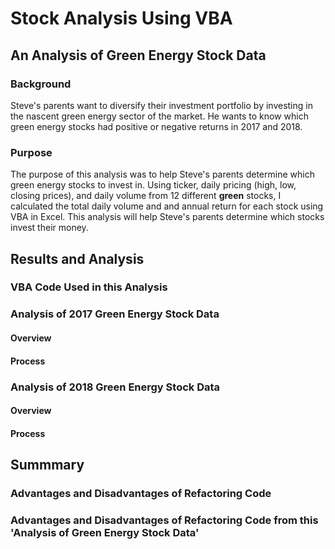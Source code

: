 # Stock Analysis Using VBA

## An Analysis of Green Energy Stock Data

### Background

Steve's parents want to diversify their investment portfolio by investing in the nascent green energy sector of the market. He wants to know which green energy stocks had positive or negative returns in 2017 and 2018. 

### Purpose

The purpose of this analysis was to help Steve's parents determine which green energy stocks to invest in. Using ticker, daily pricing (high, low, closing prices), and daily volume from 12 different **green** stocks, I calculated the total daily volume and and annual return for each stock using VBA in Excel. This analysis will help Steve's parents determine which stocks invest their money.

## Results and Analysis

### VBA Code Used in this Analysis

### Analysis of 2017 Green Energy Stock Data

#### Overview

#### Process 

### Analysis of 2018 Green Energy Stock Data

#### Overview

#### Process 

## Summmary

### Advantages and Disadvantages of Refactoring Code

### Advantages and Disadvantages of Refactoring Code from this 'Analysis of Green Energy Stock Data'
